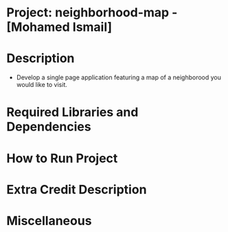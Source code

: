 # Project: neighborhood-map - [Mohamed Ismail]

# Description

  - Develop a single page application featuring a map of a neighborood you would like to visit.
  

# Required Libraries and Dependencies


# How to Run Project


# Extra Credit Description

# Miscellaneous


